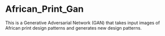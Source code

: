 # African_Print_Gan
This is a Generative Adversarial Network (GAN) that takes input images of African print design patterns and generates new design patterns.
